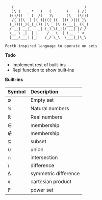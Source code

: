 ```
   (                                )
   )\ )     *   )   (       (    ( /(
  (()/((  ` )  /(   )\      )\   )\())
   /(_))\  ( )(_)|(((_)(  (((_)|((_)\
  (_))((_)(_(_()) )\ _ )\ )\___|_ ((_)
  / __| __|_   _| (_)_\(_|(/ __| |/ /
  \__ \ _|  | |    / _ \  | (__  ' <
  |___/___| |_|   /_/ \_\  \___|_|\_\

Forth inspired language to operate on sets
```

__Todo__
* Implement rest of built-ins
* Repl function to show built-ins

__Built-ins__

| Symbol | Description |
| :----- | :---------- |
| ∅ | Empty set |
| ℕ | Natural numbers |
| ℝ | Real numbers |
| ∈ | membership |
| ∉ | membership |
| ⊆ | subset |
| ∪ | union |
| ∩ | intersection |
| \ | difference |
| ∆ | symmetric difference |
| x | cartesian product |
| ℙ | power set |

